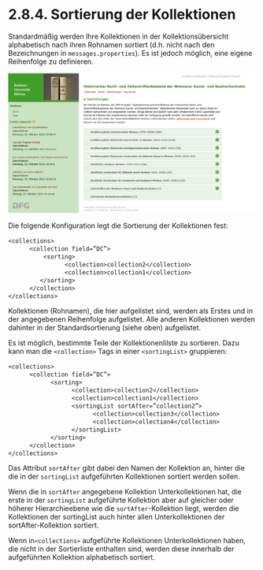 # 2.8.4. Sortierung der Kollektionen

Standardmäßig werden Ihre Kollektionen in der Kollektionsübersicht alphabetisch nach ihren Rohnamen sortiert \(d.h. nicht nach den Bezeichnungen in `messages.properties`\). Es ist jedoch möglich, eine eigene Reihenfolge zu definieren.

![](../../.gitbook/assets/sortierung.png)

Die folgende Konfiguration legt die Sortierung der Kollektionen fest:  


```markup
<collections>
      <collection field=”DC”>
          <sorting>
                <collection>collection2</collection>
                <collection>collection1</collection>
         </sorting>
      </collection>
</collections>
```

Kollektionen \(Rohnamen\), die hier aufgelistet sind, werden als Erstes und in der angegebenen Reihenfolge aufgelistet. Alle anderen Kollektionen werden dahinter in der Standardsortierung \(siehe oben\) aufgelistet.

Es ist möglich, bestimmte Teile der Kollektionenlilste zu sortieren. Dazu kann man die `<collection>` Tags in einer `<sortingList>` gruppieren:

```markup
<collections>
      <collection field=”DC”>
            <sorting>
                  <collection>collection2</collection>
                  <collection>collection1</collection>
                  <sortingList sortAfter=”collection2”>
                        <collection>collection3</collection>
                        <collection>collection4</collection>
                  </sortingList>
            </sorting>
      </collection>
</collections>
```

Das Attribut `sortAfter` gibt dabei den Namen der Kollektion an, hinter die die in der `sortingList` aufgeführten Kollektionen sortiert werden sollen. 

Wenn die in `sortAfter` angegebene Kollektion Unterkollektionen hat, die erste in der `sortingList` aufgeführte Kollektion aber auf gleicher oder höherer Hierarchieebene wie die `sortAfter`-Kollektion liegt, werden die Kollektionen der sortingList auch hinter allen Unterkollektionen der sortAfter-Kollektion sortiert.

Wenn in`<collections>` aufgeführte Kollektionen Unterkollektionen haben, die nicht in der Sortierliste enthalten sind, werden diese innerhalb der aufgeführten Kollektion alphabetisch sortiert. 


